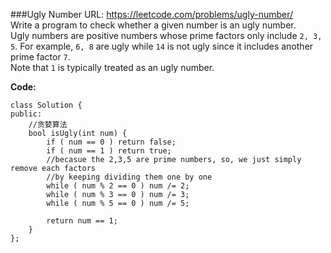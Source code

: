 ###Ugly Number
URL: https://leetcode.com/problems/ugly-number/</br>
Write a program to check whether a given number is an ugly number.</br>
Ugly numbers are positive numbers whose prime factors only include `2, 3, 5`. For example, `6, 8` are ugly while `14` is not ugly since it includes another prime factor `7`.</br>
Note that `1` is typically treated as an ugly number.

__Code:__

	class Solution {
	public:
	    //贪婪算法
	    bool isUgly(int num) {
	        if ( num == 0 ) return false;
	        if ( num == 1 ) return true;
	        //becasue the 2,3,5 are prime numbers, so, we just simply remove each factors 
	        //by keeping dividing them one by one 
	        while ( num % 2 == 0 ) num /= 2;
	        while ( num % 3 == 0 ) num /= 3;
	        while ( num % 5 == 0 ) num /= 5;
	        
	        return num == 1;
	    }
	};
